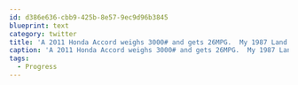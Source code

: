 ```yaml
---
id: d386e636-cbb9-425b-8e57-9ec9d96b3845
blueprint: text
category: twitter
title: 'A 2011 Honda Accord weighs 3000# and gets 26MPG.  My 1987 Land Cruiser weighs 5800# and gets 29.4 MPG. #Progress?'
caption: 'A 2011 Honda Accord weighs 3000# and gets 26MPG.  My 1987 Land Cruiser weighs 5800# and gets 29.4 MPG. <span class="hashtag hashtag_local">#<a href="http://tweettemp.darylchymko.ca/?tag=progress">Progress</a>?'
tags:
  - Progress
---
```

